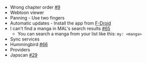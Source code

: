 * Wrong chapter order [#9](https://github.com/inorichi/tachiyomi/issues/9)
* Webtoon viewer
 * Panning - Use two fingers
* Automatic updates - Install the app from [F-Droid](https://f-droid.org/repository/browse/?fdid=eu.kanade.tachiyomi)
* I can't find a manga in MAL's search results [#65](https://github.com/inorichi/tachiyomi/issues/65)
  * You can search a manga from your list like this: `my: <manga>`
* Sync services
 * Hummingbird [#66](https://github.com/inorichi/tachiyomi/issues/66)
* Providers
 * Japscan [#29](https://github.com/inorichi/tachiyomi/issues/29)